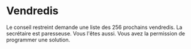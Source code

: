 # Vendredis
Le conseil restreint demande une liste des 256 prochains vendredis. La secrétaire est paresseuse. Vous l'êtes aussi. Vous avez la permission de programmer une solution.

